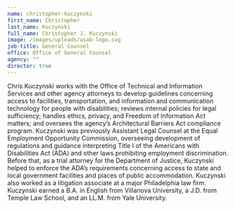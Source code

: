 ```yaml
---
name: christopher-kuczynski
first_name: Christopher
last_name: Kuczynski
full_name: Christopher J. Kuczynski
image: /images/uploads/usab-logo.svg
job-title: General Counsel
office: Office of General Counsel
agency: ""
director: true
---
```

Chris Kuczynski works with the Office of Technical and Information Services and other agency attorneys to develop guidelines concerning access to facilities, transportation,  and information and communication technology for people with disabilities; reviews internal policies for legal sufficiency; handles ethics, privacy, and Freedom of Information Act matters; and oversees the agency’s Architectural Barriers Act compliance program. Kuczynski was previously Assistant Legal Counsel at the Equal Employment Opportunity Commission, overseeing development of regulations and guidance interpreting Title I of the Americans with Disabilities Act (ADA) and other laws prohibiting employment discrimination. Before that, as a trial attorney for the Department of Justice, Kuczynski helped to enforce the ADA’s requirements concerning access to state and local government facilities and places of public accommodation. Kuczynski also worked as a litigation associate at a major Philadelphia law firm. Kuczynski earned a B.A. in English from Villanova University, a J.D. from Temple Law School, and an LL.M. from Yale University.

